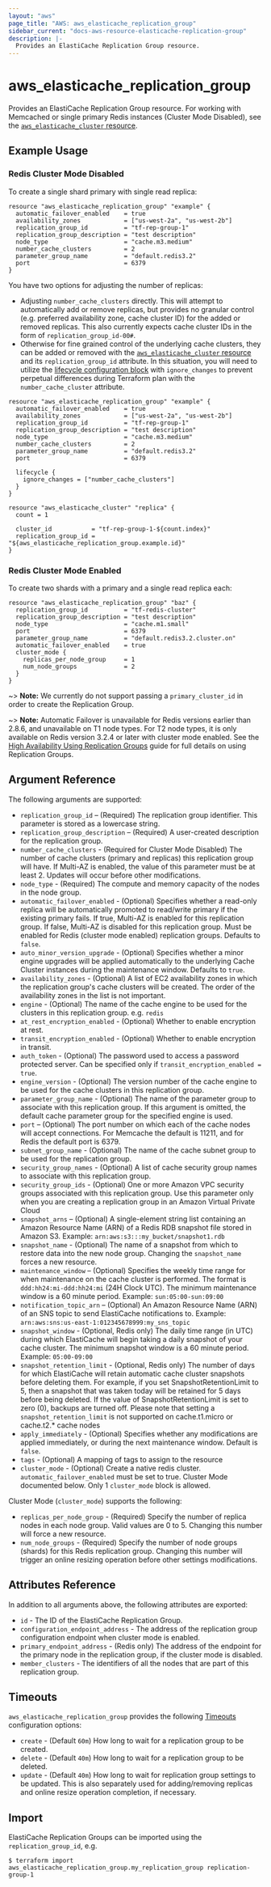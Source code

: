 ```yaml
---
layout: "aws"
page_title: "AWS: aws_elasticache_replication_group"
sidebar_current: "docs-aws-resource-elasticache-replication-group"
description: |-
  Provides an ElastiCache Replication Group resource.
---
```


# aws_elasticache_replication_group

Provides an ElastiCache Replication Group resource.
For working with Memcached or single primary Redis instances (Cluster Mode Disabled), see the
[`aws_elasticache_cluster` resource](/docs/providers/aws/r/elasticache_cluster.html).

## Example Usage

### Redis Cluster Mode Disabled

To create a single shard primary with single read replica:

```hcl
resource "aws_elasticache_replication_group" "example" {
  automatic_failover_enabled    = true
  availability_zones            = ["us-west-2a", "us-west-2b"]
  replication_group_id          = "tf-rep-group-1"
  replication_group_description = "test description"
  node_type                     = "cache.m3.medium"
  number_cache_clusters         = 2
  parameter_group_name          = "default.redis3.2"
  port                          = 6379
}
```

You have two options for adjusting the number of replicas:

* Adjusting `number_cache_clusters` directly. This will attempt to automatically add or remove replicas, but provides no granular control (e.g. preferred availability zone, cache cluster ID) for the added or removed replicas. This also currently expects cache cluster IDs in the form of `replication_group_id-00#`.
* Otherwise for fine grained control of the underlying cache clusters, they can be added or removed with the [`aws_elasticache_cluster` resource](/docs/providers/aws/r/elasticache_cluster.html) and its `replication_group_id` attribute. In this situation, you will need to utilize the [lifecycle configuration block](/docs/configuration/resources.html) with `ignore_changes` to prevent perpetual differences during Terraform plan with the `number_cache_cluster` attribute.

```hcl
resource "aws_elasticache_replication_group" "example" {
  automatic_failover_enabled    = true
  availability_zones            = ["us-west-2a", "us-west-2b"]
  replication_group_id          = "tf-rep-group-1"
  replication_group_description = "test description"
  node_type                     = "cache.m3.medium"
  number_cache_clusters         = 2
  parameter_group_name          = "default.redis3.2"
  port                          = 6379

  lifecycle {
    ignore_changes = ["number_cache_clusters"]
  }
}

resource "aws_elasticache_cluster" "replica" {
  count = 1

  cluster_id           = "tf-rep-group-1-${count.index}"
  replication_group_id = "${aws_elasticache_replication_group.example.id}"
}
```

### Redis Cluster Mode Enabled

To create two shards with a primary and a single read replica each:

```hcl
resource "aws_elasticache_replication_group" "baz" {
  replication_group_id          = "tf-redis-cluster"
  replication_group_description = "test description"
  node_type                     = "cache.m1.small"
  port                          = 6379
  parameter_group_name          = "default.redis3.2.cluster.on"
  automatic_failover_enabled    = true
  cluster_mode {
    replicas_per_node_group     = 1
    num_node_groups             = 2
  }
}
```

~> **Note:** We currently do not support passing a `primary_cluster_id` in order to create the Replication Group.

~> **Note:** Automatic Failover is unavailable for Redis versions earlier than 2.8.6,
and unavailable on T1 node types. For T2 node types, it is only available on Redis version 3.2.4 or later with cluster mode enabled. See the [High Availability Using Replication Groups](https://docs.aws.amazon.com/AmazonElastiCache/latest/red-ug/Replication.html) guide
for full details on using Replication Groups.

## Argument Reference

The following arguments are supported:

* `replication_group_id` – (Required) The replication group identifier. This parameter is stored as a lowercase string.
* `replication_group_description` – (Required) A user-created description for the replication group.
* `number_cache_clusters` - (Required for Cluster Mode Disabled) The number of cache clusters (primary and replicas) this replication group will have. If Multi-AZ is enabled, the value of this parameter must be at least 2. Updates will occur before other modifications.
* `node_type` - (Required) The compute and memory capacity of the nodes in the node group.
* `automatic_failover_enabled` - (Optional) Specifies whether a read-only replica will be automatically promoted to read/write primary if the existing primary fails. If true, Multi-AZ is enabled for this replication group. If false, Multi-AZ is disabled for this replication group. Must be enabled for Redis (cluster mode enabled) replication groups. Defaults to `false`.
* `auto_minor_version_upgrade` - (Optional) Specifies whether a minor engine upgrades will be applied automatically to the underlying Cache Cluster instances during the maintenance window. Defaults to `true`.
* `availability_zones` - (Optional) A list of EC2 availability zones in which the replication group's cache clusters will be created. The order of the availability zones in the list is not important.
* `engine` - (Optional) The name of the cache engine to be used for the clusters in this replication group. e.g. `redis`
* `at_rest_encryption_enabled` - (Optional) Whether to enable encryption at rest.
* `transit_encryption_enabled` - (Optional) Whether to enable encryption in transit.
* `auth_token` - (Optional) The password used to access a password protected server. Can be specified only if `transit_encryption_enabled = true`.
* `engine_version` - (Optional) The version number of the cache engine to be used for the cache clusters in this replication group.
* `parameter_group_name` - (Optional) The name of the parameter group to associate with this replication group. If this argument is omitted, the default cache parameter group for the specified engine is used.
* `port` – (Optional) The port number on which each of the cache nodes will accept connections. For Memcache the default is 11211, and for Redis the default port is 6379.
* `subnet_group_name` - (Optional) The name of the cache subnet group to be used for the replication group.
* `security_group_names` - (Optional) A list of cache security group names to associate with this replication group.
* `security_group_ids` - (Optional) One or more Amazon VPC security groups associated with this replication group. Use this parameter only when you are creating a replication group in an Amazon Virtual Private Cloud
* `snapshot_arns` – (Optional) A single-element string list containing an
Amazon Resource Name (ARN) of a Redis RDB snapshot file stored in Amazon S3.
Example: `arn:aws:s3:::my_bucket/snapshot1.rdb`
* `snapshot_name` - (Optional) The name of a snapshot from which to restore data into the new node group. Changing the `snapshot_name` forces a new resource.
* `maintenance_window` – (Optional) Specifies the weekly time range for when maintenance
on the cache cluster is performed. The format is `ddd:hh24:mi-ddd:hh24:mi` (24H Clock UTC).
The minimum maintenance window is a 60 minute period. Example: `sun:05:00-sun:09:00`
* `notification_topic_arn` – (Optional) An Amazon Resource Name (ARN) of an
SNS topic to send ElastiCache notifications to. Example:
`arn:aws:sns:us-east-1:012345678999:my_sns_topic`
* `snapshot_window` - (Optional, Redis only) The daily time range (in UTC) during which ElastiCache will
begin taking a daily snapshot of your cache cluster. The minimum snapshot window is a 60 minute period. Example: `05:00-09:00`
* `snapshot_retention_limit` - (Optional, Redis only) The number of days for which ElastiCache will
retain automatic cache cluster snapshots before deleting them. For example, if you set
SnapshotRetentionLimit to 5, then a snapshot that was taken today will be retained for 5 days
before being deleted. If the value of SnapshotRetentionLimit is set to zero (0), backups are turned off.
Please note that setting a `snapshot_retention_limit` is not supported on cache.t1.micro or cache.t2.* cache nodes
* `apply_immediately` - (Optional) Specifies whether any modifications are applied immediately, or during the next maintenance window. Default is `false`.
* `tags` - (Optional) A mapping of tags to assign to the resource
* `cluster_mode` - (Optional) Create a native redis cluster. `automatic_failover_enabled` must be set to true. Cluster Mode documented below. Only 1 `cluster_mode` block is allowed.

Cluster Mode (`cluster_mode`) supports the following:

* `replicas_per_node_group` - (Required) Specify the number of replica nodes in each node group. Valid values are 0 to 5. Changing this number will force a new resource.
* `num_node_groups` - (Required) Specify the number of node groups (shards) for this Redis replication group. Changing this number will trigger an online resizing operation before other settings modifications.

## Attributes Reference

In addition to all arguments above, the following attributes are exported:

* `id` - The ID of the ElastiCache Replication Group.
* `configuration_endpoint_address` - The address of the replication group configuration endpoint when cluster mode is enabled.
* `primary_endpoint_address` - (Redis only) The address of the endpoint for the primary node in the replication group, if the cluster mode is disabled.
* `member_clusters` - The identifiers of all the nodes that are part of this replication group.

## Timeouts

`aws_elasticache_replication_group` provides the following [Timeouts](/docs/configuration/resources.html#timeouts)
configuration options:

* `create` - (Default `60m`) How long to wait for a replication group to be created.
* `delete` - (Default `40m`) How long to wait for a replication group to be deleted.
* `update` - (Default `40m`) How long to wait for replication group settings to be updated. This is also separately used for adding/removing replicas and online resize operation completion, if necessary.

## Import

ElastiCache Replication Groups can be imported using the `replication_group_id`, e.g.

```
$ terraform import aws_elasticache_replication_group.my_replication_group replication-group-1
```
